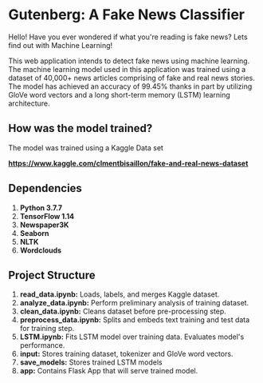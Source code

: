 # Gutenberg: A Fake News Classifier

Hello! Have you ever wondered if what you're reading is fake news? Lets find out with Machine Learning!

This web application intends to detect fake news using machine learning. The machine learning model
used in this application was trained using a dataset of 40,000+ news articles comprising of fake and real news
stories. The model has achieved an accuracy of 99.45% thanks in part by utilizing GloVe word vectors and a long
short-term memory (LSTM) learning architecture.

    
## How was the model trained?

The model was trained using a Kaggle Data set 

**https://www.kaggle.com/clmentbisaillon/fake-and-real-news-dataset**


## Dependencies

1. **Python 3.7.7**
2. **TensorFlow 1.14**
3. **Newspaper3K**
4. **Seaborn**
5. **NLTK**
6. **Wordclouds**

## Project Structure

1. **read_data.ipynb:** Loads, labels, and merges Kaggle dataset.
2. **analyze_data.ipynb:** Perform preliminary analysis of training dataset.
3. **clean_data.ipynb:**  Cleans dataset before pre-processing step.
4. **preprocess_data.ipynb:** Splits and embeds text training and test data for training step.
5. **LSTM.ipynb:** Fits LSTM model over training data. Evaluates model's performance.
6. **input:** Stores training dataset, tokenizer and GloVe word vectors.
7. **save_models:** Stores trained LSTM models
8. **app:** Contains Flask App that will serve trained model.

